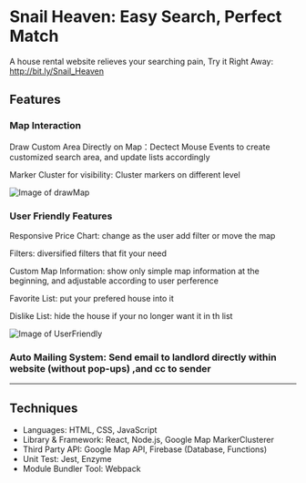 # Snail Heaven: Easy Search,  Perfect Match
A house rental website relieves your searching pain, Try it Right Away: http://bit.ly/Snail_Heaven
## Features
### Map Interaction
Draw Custom Area Directly on Map：Dectect Mouse Events to create customized search area, and update lists accordingly

Marker Cluster for visibility: Cluster markers on different level

![Image of drawMap](https://github.com/pkyPeter/Snail_Heaven/blob/develop/snapshot/drawMap.gif)
### User Friendly Features
Responsive Price Chart: change as the user add filter or move the map

Filters: diversified filters that fit your need

Custom Map Information: show only simple map information at the beginning, and adjustable according to user perference

Favorite List: put your prefered house into it

Dislike List: hide the house if your no longer want it in th list 

  ![Image of UserFriendly](https://github.com/pkyPeter/Snail_Heaven/blob/develop/snapshot/user-friendly.gif)
  
### **Auto Mailing System**: Send email to landlord directly within website (without pop-ups) ,and cc to sender

  -------
## Techniques
- Languages: HTML, CSS, JavaScript
- Library & Framework: React, Node.js, Google Map MarkerClusterer
- Third Party API: Google Map API, Firebase (Database, Functions)
- Unit Test: Jest, Enzyme 
- Module Bundler Tool:  Webpack

